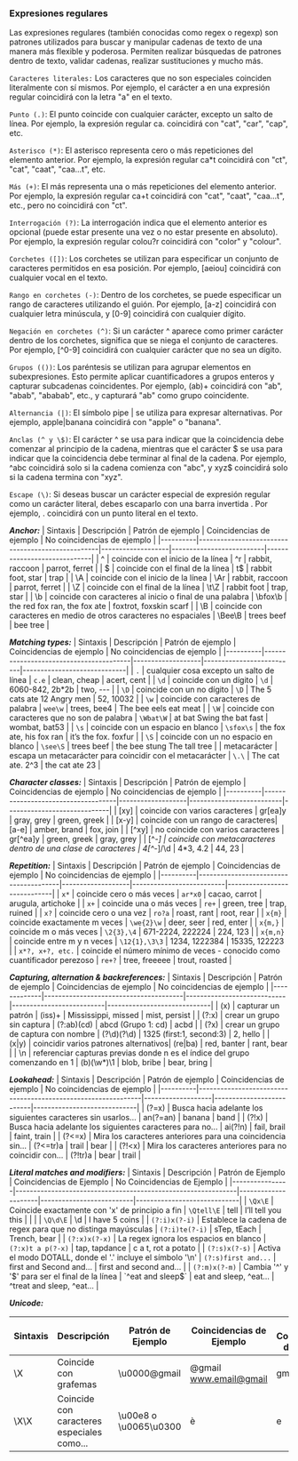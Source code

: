 ### Expresiones regulares

Las expresiones regulares (también conocidas como regex o regexp) son patrones utilizados para buscar y manipular cadenas de texto de una manera más flexible y poderosa. Permiten realizar búsquedas de patrones dentro de texto, validar cadenas, realizar sustituciones y mucho más.


`Caracteres literales:` Los caracteres que no son especiales coinciden literalmente con sí mismos. Por ejemplo, el carácter a en una expresión regular coincidirá con la letra "a" en el texto.

`Punto (.)`: El punto coincide con cualquier carácter, excepto un salto de línea. Por ejemplo, la expresión regular ca. coincidirá con "cat", "car", "cap", etc.

`Asterisco (*)`: El asterisco representa cero o más repeticiones del elemento anterior. Por ejemplo, la expresión regular ca*t coincidirá con "ct", "cat", "caat", "caa...t", etc.

`Más (+)`: El más representa una o más repeticiones del elemento anterior. Por ejemplo, la expresión regular ca+t coincidirá con "cat", "caat", "caa...t", etc., pero no coincidirá con "ct".

`Interrogación (?)`: La interrogación indica que el elemento anterior es opcional (puede estar presente una vez o no estar presente en absoluto). Por ejemplo, la expresión regular colou?r coincidirá con "color" y "colour".

`Corchetes ([])`: Los corchetes se utilizan para especificar un conjunto de caracteres permitidos en esa posición. Por ejemplo, [aeiou] coincidirá con cualquier vocal en el texto.

`Rango en corchetes (-)`: Dentro de los corchetes, se puede especificar un rango de caracteres utilizando el guión. Por ejemplo, [a-z] coincidirá con cualquier letra minúscula, y [0-9] coincidirá con cualquier dígito.

`Negación en corchetes (^)`: Si un carácter ^ aparece como primer carácter dentro de los corchetes, significa que se niega el conjunto de caracteres. Por ejemplo, [^0-9] coincidirá con cualquier carácter que no sea un dígito.

`Grupos (())`: Los paréntesis se utilizan para agrupar elementos en subexpresiones. Esto permite aplicar cuantificadores a grupos enteros y capturar subcadenas coincidentes. Por ejemplo, (ab)+ coincidirá con "ab", "abab", "ababab", etc., y capturará "ab" como grupo coincidente.

`Alternancia (|)`: El símbolo pipe | se utiliza para expresar alternativas. Por ejemplo, apple|banana coincidirá con "apple" o "banana".

`Anclas (^ y \$)`: El carácter ^ se usa para indicar que la coincidencia debe comenzar al principio de la cadena, mientras que el carácter $ se usa para indicar que la coincidencia debe terminar al final de la cadena. Por ejemplo, ^abc coincidirá solo si la cadena comienza con "abc", y xyz\$ coincidirá solo si la cadena 
termina con "xyz".

`Escape (\)`: Si deseas buscar un carácter especial de expresión regular como un carácter literal, debes escaparlo con una barra invertida \. Por ejemplo, \. coincidirá con un punto literal en el texto.

***Anchor:***
| Sintaxis | Descripción                                      | Patrón de ejemplo | Coincidencias de ejemplo | No coincidencias de ejemplo |
|----------|--------------------------------------------------|-------------------|--------------------------|-----------------------------|
| ^        | coincide con el inicio de la línea               | ^r                | rabbit, raccoon          | parrot, ferret              |
| $        | coincide con el final de la línea                | t$                | rabbit foot, star        | trap                        |
| \A       | coincide con el inicio de la línea               | \Ar               | rabbit, raccoon          | parrot, ferret              |
| \Z       | coincide con el final de la línea                | \t\Z              | rabbit foot              | trap, star                  |
| \b       | coincide con caracteres al inicio o final de una palabra | \bfox\b       | the red fox ran, the fox ate | foxtrot, foxskin scarf     |
| \B       | coincide con caracteres en medio de otros caracteres no espaciales | \Bee\B | trees beef               | bee tree                    |


***Matching types:***
| Sintaxis | Descripción                            | Patrón de ejemplo | Coincidencias de ejemplo | No coincidencias de ejemplo |
|----------|----------------------------------------|-------------------|--------------------------|-----------------------------|
| `.`      | cualquier cosa excepto un salto de línea | `c.e`            | clean, cheap             | acert, cent                 |
| `\d`     | coincide con un dígito                 | `\d`              | 6060-842, 2b*2b          | two, ---                    |
| `\D`     | coincide con un no dígito              | `\D`              | The 5 cats ate 12 Angry men | 52, 10032                |
| `\w`     | coincide con caracteres de palabra     | `wee\w`           | trees, bee4              | The bee eels eat meat       |
| `\W`     | coincide con caracteres que no son de palabra | `\Wbat\W`     | at bat Swing the bat fast | wombat, bat53              |
| `\s`     | coincide con un espacio en blanco      | `\sfox\s`         | the fox ate, his fox ran | it’s the fox. foxfur        |
| `\S`     | coincide con un no espacio en blanco   | `\see\S`          | trees beef               | the bee stung The tall tree |
| metacarácter | escapa un metacarácter para coincidir con el metacarácter | `\.\` | The cat ate. 2^3 | the cat ate 23             |


***Character classes:***
| Sintaxis | Descripción                        | Patrón de ejemplo | Coincidencias de ejemplo | No coincidencias de ejemplo |
|----------|------------------------------------|-------------------|--------------------------|-----------------------------|
| [xy]     | coincide con varios caracteres     | gr[ea]y           | gray, grey               | green, greek                |
| [x-y]    | coincide con un rango de caracteres| [a-e]             | amber, brand             | fox, join                   |
| [^xy]    | no coincide con varios caracteres  | gr[^ea]y          | green, greek             | gray, grey                  |
| [^_-]    | coincide con metacaracteres dentro de una clase de caracteres | 4[^_*-*]/\d | 4*3, 4.2 | 44, 23 |


***Repetition:***
| Sintaxis | Descripción                           | Patrón de ejemplo | Coincidencias de ejemplo | No coincidencias de ejemplo |
|----------|---------------------------------------|-------------------|--------------------------|-----------------------------|
| `x*`     | coincide cero o más veces             | `ar*x0`           | cacao, carrot            | arugula, artichoke          |
| `x+`     | coincide una o más veces              | `re+`             | green, tree              | trap, ruined                |
| `x?`     | coincide cero o una vez               | `ro?a`            | roast, rant              | root, rear                  |
| `x{m}`   | coincide exactamente m veces          | `\we{2}\w`        | deer, seer               | red, enter                  |
| `x{m,}`  | coincide m o más veces                | `\2{3},\4`        | 671-2224, 222224         | 224, 123                    |
| `x{m,n}` | coincide entre m y n veces            | `\12{1},\3\3`     | 1234, 1222384            | 15335, 122223               |
| `x*?, x+?, etc.` | coincide el número mínimo de veces - conocido como cuantificador perezoso | `re+?` | tree, freeeee | trout, roasted             |


***Capturing, alternation & backreferences:***
| Sintaxis    | Descripción                           | Patrón de ejemplo          | Coincidencias de ejemplo | No coincidencias de ejemplo |
|-------------|---------------------------------------|----------------------------|--------------------------|-----------------------------|
| (x)         | capturar un patrón                    | (iss)+                     | Mississippi, missed      | mist, persist               |
| (?:x)       | crear un grupo sin captura            | (?:ab)(cd)                 | abcd (Grupo 1: cd)       | acbd                        |
| (?<name>x)  | crear un grupo de captura con nombre  | (?<first>\d)(?<second>\d)  | 1325 (first:1, second:3) | 2, hello                    |
| (x\|y)      | coincidir varios patrones alternativos| (re\|ba)                   | red, banter              | rant, bear                  |
| \n          | referenciar capturas previas donde n es el índice del grupo comenzando en 1 | (b)(\\w*)\\1 | blob, bribe | bear, bring                |

***Lookahead:***
| Sintaxis | Descripción                                                  | Patrón de ejemplo | Coincidencias de ejemplo | No coincidencias de ejemplo |
|----------|--------------------------------------------------------------|-------------------|--------------------------|-----------------------------|
| (?=x)    | Busca hacia adelante los siguientes caracteres sin usarlos... | an(?=an)          | banana                   | band                        |
| (?!x)    | Busca hacia adelante los siguientes caracteres para no...      | ai(?!n)           | fail, brail              | faint, train                |
| (?<=x)   | Mira los caracteres anteriores para una coincidencia sin...   | (?<=tr)a          | trail                    | bear                        |
| (?!<x)   | Mira los caracteres anteriores para no coincidir con...       | (?!tr)a           | bear                     | trail                       |


***Literal matches and modifiers:***
| Sintaxis       | Descripción                                                  | Patrón de Ejemplo   | Coincidencias de Ejemplo | No Coincidencias de Ejemplo |
|----------------|--------------------------------------------------------------|---------------------|--------------------------|-----------------------------|
| `\Qx\E`        | Coincide exactamente con 'x' de principio a fin              | `\Qtell\E`          | tell                     | I’ll tell you this          |
|                |                                                              | `\Q\d\E`            | \d                       | I have 5 coins              |
| `(?:i)x(?-i)`  | Establece la cadena de regex para que no distinga mayúsculas | `(?:i)te(?-i)`      | sTep, tEach              | Trench, bear                |
| `(?:x)x(?-x)`  | La regex ignora los espacios en blanco                       | `(?:x)t a p(?-x)`   | tap, tapdance            | c a t, rot a potato         |
| `(?:s)x(?-s)`  | Activa el modo DOTALL, donde el '.' incluye el símbolo '\n'  | `(?:s)first and...` | first and Second and...  | first and second and...     |
| `(?:m)x(?-m)`  | Cambia '^' y '$' para ser el final de la línea               | `^eat and sleep$`   | eat and sleep, ^eat...   | ^treat and sleep, ^eat...   |


***Unicode:***

| Sintaxis | Descripción                                  | Patrón de Ejemplo      | Coincidencias de Ejemplo | No Coincidencias de Ejemplo |
|----------|----------------------------------------------|------------------------|--------------------------|-----------------------------|
| \X       | Coincide con grafemas                        | \u0000@gmail           | @gmail www.email@gmail   | gmail @aol                  |
| \X\X     | Coincide con caracteres especiales como...  | \u00e8 o \u0065\u0300   | è                        | e                           |
